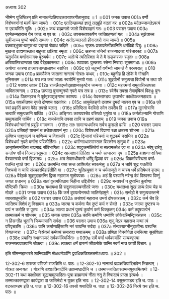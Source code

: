अध्यायः 302

भीष्मेण युधिष्ठिरम् प्रति नानाधर्मप्रतिपादकपराशरगीतानुवादः ॥ 1 ॥
001	जनक उवाच 
001a	वर्णो विशेषवर्णानां महर्षे केन जायते ।
001c	एतदिच्छाम्यहं ज्ञातुं तद्ब्रूहि वदतां वर ॥
002a	यदेतज्जायतेऽपत्यं स एवायमिति श्रुतिः ।
002c	कथं ब्राह्मणतो जातो विशेषग्रहणं गतः ॥
003	पराशर उवाच 
003a	एवमेतन्महाराज येन जातः स एव सः ।
003c	तपसस्त्वपकर्षेण जातिग्रहणतां गतः ॥
004a	सुक्षेत्राच्च सुबीजाच्च पुण्यो भवति सम्भवः ।
004c	अतोऽन्यतरतो हीनादवरो नाम जायते ॥
005a	वक्त्राद्भुजाभ्यामूरुभ्यां पद्भ्यां चैवाथ जज्ञिरे ।
005c	सृजतः प्रजापतेर्लोकानिति धर्मविदो विदुः ॥
006a	मुखजा ब्राह्मणास्तात बाहुजाः क्षत्रियाः स्मृताः ।
006c	ऊरुजा धनिनो राजन्पादजाः परिचारकाः ॥
007a	चतुर्णामेव वर्णानामागमः पुरुषर्षभ ।
007c	अतोन्ये त्वतिरिक्ता ये ते वै सङ्करजाः स्मृताः ॥
008a	क्षत्रियातिरथाम्बष्ठा उग्रा वैदेहकास्तथा ।
008c	श्वपाकाः पुल्कसाः स्तेना निषादाः सूतमागधाः ॥
009a	अयोगाः कारणा व्रात्याश्चाण्डालाश्च नराधिप ।
009c	एते चतुर्भ्यो वर्णेभ्यो जायन्ते वै परस्परात् ॥
010	जनक उवाच 
010a	ब्रह्मणैकेन जातानां नानात्वं गोत्रतः कथम् ।
010c	बहूनीह हि लोके वै गोत्राणि मुनिसत्तम ॥
011a	यत्र तत्र कथं जाताः स्वयोनिं मुनयो गताः ।
011c	शूद्रयोनौ समुत्पन्ना वियोनौ च तथा परे ॥
012	पराशर उवाच 
012a	राजन्नैतद्भवेद्ब्राह्ममपकृष्टेन जन्मना ।
012c	महात्मनां समुत्पत्तिस्तपसा भावितात्मनाम् ॥
013a	उत्पाद्य पुत्रान्मुनयो नृपते यत्र तत्र ह ।
013c	स्वेनैव तपसा तेषामृषित्वं विदधुः पुनः ॥
014a	पितामहश्च मे पूर्वमृश्यशृङ्गश्च काश्यपः ।
014c	वेदस्ताण्ड्यः कृपश्चैव काक्षीवत्कमठादयः ॥
015a	यवक्रीतश्च नृपते द्रोणश्च वदतांवरः ।
015c	आयुर्मतङ्गो दत्तश्च द्रुमदो मात्स्य एव च ॥
016a	एते स्वां प्रकृतिं प्राप्ता वैदेह तपसो बलात् ।
016c	प्रतिष्ठिता वेदविदो दमेन तपसैव हि ॥
017a	मूलगोत्राणि चत्वारि समुत्पन्नानि पार्थिव ।
017c	अङ्गिराः कश्यपश्चैव वसिष्ठो भृगुरेव च ॥
018a	कर्मतोऽन्यानि गोत्राणि समुत्पन्नानि पार्थिव ।
018c	नामधेयानि तपसा तानि च ग्रहणं सताम् ॥
019	जनक उवाच 
019a	विशेषधर्मान्वर्णानां प्रब्रूहि भगवन्मम ।
019c	ततः सामान्यधर्मांश्च सर्वत्र कुशलो ह्यसि ॥
020	पराशर उवाच 
020a	प्रतिग्रहो याजनं च तथैवाध्यापनं नृप ।
020c	विशेषधर्मा विप्राणां रक्षा क्षत्रस्य शोभना ॥
021a	कृषिश्च पाशुपाल्यं च वाणिज्यं च विशामपि ।
021c	द्विजानां परिचर्या च शूद्रकर्म नराधिप ॥
022a	विशेषधर्मा नृपते वर्णानां परिकीर्तिताः ।
022c	धर्मान्साधारणांस्तात विस्तरेण शृणुष्व मे ॥
023a	आनृशंस्यमहिंसा चाप्रमादः संविभागिता ।
023c	श्राद्धकर्मातिथेयं च सत्यमक्रोध एव च ॥
024a	स्वेषु दारेषु सन्तोषः शौचं नित्याऽनसूयता ।
024c	आत्मज्ञानं तितिक्षा च धर्माः साधारणा नृप ॥
025a	ब्राह्मणाः क्षत्रिया वैश्यास्त्रयो वर्णा द्विजातयः ।
025c	अत्र तेषामधीकारो धर्मेषु द्विपदां वर ॥
026a	विकर्मावस्थिता वर्णाः पतन्ति नृपते त्रयः ।
026c	उन्नमन्ति यथा सन्त आश्रित्येह स्वकर्मसु ॥
027a	न चापि शूद्रः पततीति निश्चयो न चापि संस्कारमिहार्हतीति वा ।
027c	श्रुतिप्रयुक्तं न च धर्ममाप्नुते न चास्य धर्मे प्रतिषेधनं कृतम् ॥
028a	वैदेहकं शूद्रमुदाहरन्ति द्विजा महाराज श्रुतोपपन्नाः ।
028c	अहं हि पश्यामि नरेन्द्र देवं विश्वस्य विष्णुं जगतः प्रधानम् ॥
029a	सतां वृत्तमधिष्ठाय निहीना उद्दिधीर्षवः ।
029c	मन्त्रवर्जं न दुष्यन्ति कुर्वाणाः पौष्टिकीः क्रियाः ॥
030a	यथायथा हि सद्वॄत्तमालम्बन्तीतरे जनाः ।
030c	यथातथा सुखं प्राप्य प्रेत्य चेह च मोदते ॥
031	जनक उवाच 
031a	किं कर्म दूषयत्येनमथो जातिर्महामुने ।
031c	सन्देहो मे समुत्पन्नस्तन्मे व्याख्यातुमर्हसि ॥
032	पराशर उवाच 
032a	असंशयं महाराज उभयं दोषकारकम् ।
032c	कर्म चैव हि जातिश्च विशेषं तु निशामय ॥
033a	जात्या च कर्मणा चैव दुष्टं कर्म न सेवते ।
033c	जात्या दुष्टश्च यः पापं न करोति स पूरुषः ॥
034a	जात्या प्रधानं पुरुषं कुर्वाणं कर्म धिक्कृतम् 
034c	कर्म तद्दूषयत्येनं तस्मात्कर्म न शोभनम् ॥
035	जनक उवाच 
035a	कानि कर्माणि धर्म्याणि लोकेऽस्मिन्द्विजसत्तम ।
035c	न हिंसन्तीह भूतानि क्रियमाणानि सर्वदा ॥
036	पराशर उवाच 
036a	शृणु मेऽत्र महाराज यन्मां त्वं परिपृच्छसि ।
036c	यानि कर्माण्यहिंस्राणि नरं त्रायन्ति सर्वदा ॥
037a	संन्यस्याग्नीनुदासीनाः पश्यन्ति विगतज्वराः ।
037c	नैःश्रेयसं कर्मपथं समारुह्य यथाक्रमम् ॥
038a	प्रश्रिता विनयोपेता दमनित्याः सुसंशिताः ।
038c	प्रयान्ति स्थानमजरं सर्वकर्मविवर्जिताः ॥
039a	सर्वे वर्णा धर्मकार्याणि सम्यक्कृत्वा राजन्सत्यवाक्यानि चोक्त्वा ।
039c	त्यक्त्वा धर्मं दारुणं जीवलोके यान्ति स्वर्गं नात्र कार्यो विचारः ॥ 

इति श्रीमन्महाभारते शान्तिपर्वणि मोक्षधर्मपर्वणि द्व्यधिकत्रिशततमोऽध्यायः ॥ 302 ॥

12-302-6 ऊरुजा वणिजो राजन्निति ध. पाठः ॥ 12-302-10 नानात्वं ब्रह्मक्षत्रियादिभावेन भिन्नत्वम् । गोत्रतः अन्वयतः । गोत्राणि ब्रह्मक्षत्रियादीनि उग्राम्बष्ठादीनि च । तस्माज्जातितारतम्यमयुक्तमित्यर्थः ॥ 12-302-11 यथा काक्षीवता शूद्रायामुत्पादिताः पुत्रा ब्राह्मणत्वं नीता नतु ते निषादत्वं प्राप्ता इत्यर्थः । तस्मात्कारणद्वारा कार्यद्वारा वा जातिभेदो न युक्त इति भावः ॥ 12-302-14 वसुस्ताण्ड्य इति थ. पाठः । वटस्ताण्ड्य इति ध. पाठः ॥ 12-302-16 तपसो श्रयादिति थ. पाठः ॥ 12-302-26 निरये त्रय इति थ. पाठः ॥
